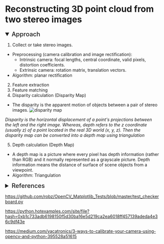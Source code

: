 # Reconstructing 3D point cloud from two stereo images

<details open>
<summary style="font-weight:500;font-size:20px">Approach</summary>

1. Collect or take stereo images.
- Preprocessing (camera calibration and image rectification): 
    - Intrinsic camera: focal lengths, central coordinate, valid pixels, distortion coefficients.
    - Extrinsic camera: rotation matrix, translation vectors.
- Algorithm: planar rectification
2. Feature extraction
3. Feature matching 
4. Disparity calculation (Disparity Map)
- The disparity is the apparent motion of objects between a pair of stereo images. 
![disparity map](https://www.baeldung.com/wp-content/uploads/sites/4/2022/05/fig1.png)

*Disparity is the horizontal displacement of a point's projections between the left and the right image. Whereas, depth refers to the z coordinate (usually z) of a point located in the real 3D world (x, y, z). Then the disparity map can be converted into a depth map using triangulation*

5. Depth calculation (Depth Map)
- A depth map is a picture where every pixel has depth information (rather than RGB) and it normally represented as a grayscale picture. Depth information means the distance of surface of scene objects from a viewpoint.
- Algorithm: Triangulation

</details>

<details>
<summary style="font-weight:500;font-size:20px">References</summary>

[Disparity Map in Stereo Vision](https://www.baeldung.com/cs/disparity-map-stereo-vision)
[Camera Calibration using OpenCV](https://learnopencv.com/camera-calibration-using-opencv/)
[How to Calibrate your ZED camera with OpenCV](https://www.stereolabs.com/docs/opencv/calibration/)

</details>

https://github.com/robz/OpenCV_Matplotlib_Tests/blob/master/test_checkerboard.py

https://python.hotexamples.com/site/file?hash=0xb1c733adb6198150f5d30ba16e5d219ca2ea6018ff457139adeda4e36c9df43e

https://medium.com/vacatronics/3-ways-to-calibrate-your-camera-using-opencv-and-python-395528a51615